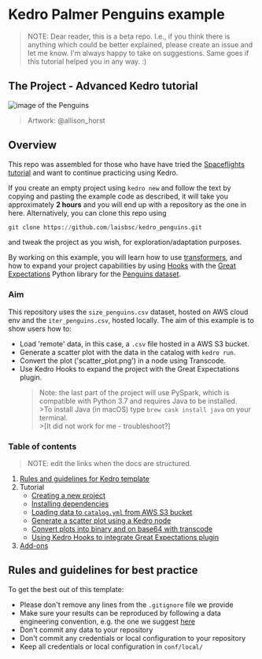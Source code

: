 # Kedro Palmer Penguins example

> NOTE: Dear reader, this is a beta repo. I.e., if you think there is anything which could be better explained, please create an issue and let me know.
> I'm always happy to take on suggestions. Same goes if this tutorial helped you in any way. :) 

    
## The Project - Advanced Kedro tutorial

![image of the Penguins](https://github.com/allisonhorst/palmerpenguins/blob/master/man/figures/lter_penguins.png)

> Artwork: @allison_horst


## Overview
This repo was assembled for those who have have tried the [Spaceflights tutorial](https://kedro.readthedocs.io/en/latest/03_tutorial/01_spaceflights_tutorial.html) 
and want to continue practicing using Kedro.  

If you create an empty project using `kedro new` and follow the text by copying and pasting the example code as described,
it will take you approximately **2 hours** and you will end up with a repository as the one in here.  Alternatively, you can clone this repo using 
```python
git clone https://github.com/laisbsc/kedro_penguins.git
```
and tweak the project as you wish, for exploration/adaptation purposes.
 
By working on this example, you will learn how to use [transformers](https://kedro.readthedocs.io/en/stable/07_extend_kedro/02_transformers.html?highlight=transformers#dataset-transformers), 
and how to expand your project capabilities by using [Hooks](https://kedro.readthedocs.io/en/stable/07_extend_kedro/04_hooks.html?highlight=hooks) with the [Great Expectations](https://greatexpectations.io) Python library for the [Penguins dataset](https://github.com/allisonhorst/palmerpenguins).

### Aim

This repository uses the `size_penguins.csv` dataset, hosted on AWS cloud env and the `iter_penguins.csv`, hosted locally.
The aim of this example is to show users how to:
 - Load 'remote' data, in this case, a `.csv` file hosted in a AWS S3 bucket.
 - Generate a scatter plot with the data in the catalog with `kedro run`.
 - Convert the plot ('scatter_plot.png') in a node using Transcode.
 - Use Kedro Hooks to expand the project with the Great Expectations plugin.  
   > Note: the last part of the project will use PySpark, which is compatible with Python 3.7 and requires Java to be installed.  
                                                                                  >To install Java (in macOS) type `brew cask install java` on your terminal.  
                                                                                  >[It did not work for me - troubleshoot?]

### Table of contents

> NOTE: edit the links when the docs are structured.

1. [Rules and guidelines for Kedro template](#rules-and-guidelines-for-best-practice)
2. Tutorial
    * [Creating a new project](#Creating-a-new-project)
    * [Installing dependencies](#Installing-dependencies)
    * [Loading data to `catalog.yml` from AWS S3 bucket](#load-data-to-catalogyml-from-aws-s3-bucket-using-credentials-and-load-args)
    * [Generate a scatter plot using a Kedro node](#Generate-a-scatter-plot-graph-using-a-node-function)
    * [Convert plots into binary and on base64  with transcode](#Convert-the-plots-into-binary-and-on-base64-by-using-transcode)
    * [Using Kedro Hooks to integrate Great Expectations plugin](#kedro-hooks---integration-with-great-expectations)
3. [Add-ons](#Add-ons)  
    

## Rules and guidelines for best practice

To get the best out of this template:
 * Please don't remove any lines from the `.gitignore` file we provide
 * Make sure your results can be reproduced by following a data engineering convention, e.g. the one we suggest [here](https://kedro.readthedocs.io/en/stable/06_resources/01_faq.html#what-is-data-engineering-convention)
 * Don't commit any data to your repository
 * Don't commit any credentials or local configuration to your repository
 * Keep all credentials or local configuration in `conf/local/`

